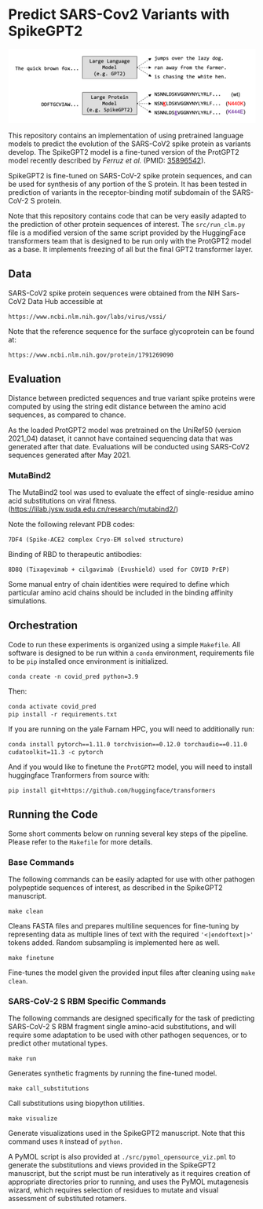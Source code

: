 # Predict SARS-Cov2 Variants with SpikeGPT2

![SpikeGPT2 workflow image](overview.png)

This repository contains an implementation of using pretrained language models
to predict the evolution of the SARS-CoV2 spike protein as variants develop.
The SpikeGPT2 model is a fine-tuned version of the ProtGPT2 model recently described by
*Ferruz et al.* (PMID: [35896542](https://pubmed.ncbi.nlm.nih.gov/35896542/)).

SpikeGPT2 is fine-tuned on SARS-CoV-2 spike protein sequences, and can be
used for synthesis of any portion of the S protein.  It has been tested
in prediction of variants in the receptor-binding motif subdomain of the
SARS-CoV-2 S protein.

Note that this repository contains code that can be very easily adapted to
the prediction of other protein sequences of interest.  The `src/run_clm.py` file
is a modified version of the same script provided by the HuggingFace transformers
team that is designed to be run only with the ProtGPT2 model as a base.  It
implements freezing of all but the final GPT2 transformer layer.

## Data
SARS-CoV2 spike protein sequences were obtained from the NIH Sars-CoV2 Data Hub
accessible at 

    https://www.ncbi.nlm.nih.gov/labs/virus/vssi/

Note that the reference sequence for the surface glycoprotein can be found at:

    https://www.ncbi.nlm.nih.gov/protein/1791269090

## Evaluation
Distance between predicted sequences and true variant spike proteins were
computed by using the string edit distance between the amino acid sequences,
as compared to chance. 

As the loaded ProtGPT2 model was pretrained on the
UniRef50 (version 2021_04) dataset, it cannot have contained sequencing
data that was generated after that date.  Evaluations will be conducted using
SARS-CoV2 sequences generated after May 2021.

### MutaBind2
The MutaBind2 tool was used to evaluate the effect of single-residue amino
acid substitutions on viral fitness. (https://lilab.jysw.suda.edu.cn/research/mutabind2/)

Note the following relevant PDB codes:

    7DF4 (Spike-ACE2 complex Cryo-EM solved structure)

Binding of RBD to therapeutic antibodies:

    8D8Q (Tixagevimab + cilgavimab (Evushield) used for COVID PrEP)

Some manual entry of chain identities were required to define
which particular amino acid chains should be included in the binding
affinity simulations.

## Orchestration
Code to run these experiments is organized using a simple `Makefile`.
All software is designed to be run within a `conda` environment, requirements
file to be `pip` installed once environment is initialized.

    conda create -n covid_pred python=3.9

Then:

    conda activate covid_pred
    pip install -r requirements.txt

If you are running on the yale Farnam HPC, you will need to additionally run:

    conda install pytorch==1.11.0 torchvision==0.12.0 torchaudio==0.11.0 cudatoolkit=11.3 -c pytorch

And if you would like to finetune the `ProtGPT2` model, you will need to install
huggingface Tranformers from source with:

    pip install git+https://github.com/huggingface/transformers

## Running the Code
Some short comments below on running several key steps of the pipeline.
Please refer to the `Makefile` for more details.

### Base Commands
The following commands can be easily adapted for use with other pathogen
polypeptide sequences of interest, as described in the SpikeGPT2 manuscript.

    make clean

Cleans FASTA files and prepares multiline sequences for fine-tuning by
representing data as multiple lines of text with the required
`'<|endoftext|>'` tokens added. Random subsampling is implemented here
as well.

    make finetune

Fine-tunes the model given the provided input files after cleaning using
`make clean`.

### SARS-CoV-2 S RBM Specific Commands
The following commands are designed specifically for the task of predicting
SARS-CoV-2 S RBM fragment single amino-acid substitutions, and will require some
adaptation to be used with other pathogen sequences, or to predict other
mutational types.

    make run

Generates synthetic fragments by running the fine-tuned model.

    make call_substitutions

Call substitutions using biopython utilities.

    make visualize

Generate visualizations used in the SpikeGPT2 manuscript.  Note that this
command uses `R` instead of `python`.  

A PyMOL script is also provided at `./src/pymol_opensource_viz.pml` to generate
the substitutions and views provided in the SpikeGPT2 manuscript, but the script
must be run interatively as it requires creation of appropriate directories
prior to running, and uses the PyMOL mutagenesis wizard, which requires
selection of residues to mutate and visual assessment of substituted rotamers.
